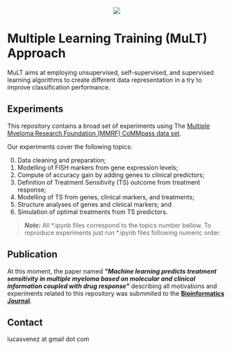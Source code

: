 <div align="center">
  <img src="https://github.com/lucasvenez/mult/blob/bioinformatics/mult_logo.png?raw=true">
</div>

# Multiple Learning Training (MuLT) Approach

MuLT aims at employing unsupervised, self-supervised, and supervised learning algorithms to create different data representation in a try to improve classification performance.

## Experiments

This repository contains a broad set of experiments using The [Multiple Myeloma Research Foundation (MMRF) CoMMpass data set](https://research.themmrf.org/).

Our experiments cover the following topics:

   0. Data cleaning and preparation;
   1. Modelling of FISH markers from gene expression levels;
   2. Compute of accuracy gain by adding genes to clinical predictors;
   3. Definition of Treatment Sensitivity (TS) outcome from treatment response;
   4. Modelling of TS from genes, clinical markers, and treatments;
   5. Structure analyses of genes and clinical markers; and
   6. Simulation of optimal treatments from TS predictors.

> **_Note:_** All *.ipynb files correspond to the topics number bellow. To reproduce experiments just run *.ipynb files following numeric order.

## Publication

At this moment, the paper named **_"Machine learning predicts treatment sensitivity in multiple myeloma based on molecular and clinical information coupled with drug response"_** describing all motivations and experiments related to this repository was submmited to the **[Bioinformatics Journal](https://academic.oup.com/bioinformatics)**.

## Contact

lucasvenez at gmail dot com
